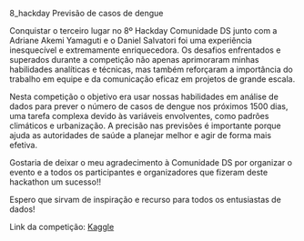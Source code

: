 8_hackday
Previsão de casos de dengue

Conquistar o terceiro lugar no 8º Hackday Comunidade DS junto com a Adriane Akemi Yamaguti e o Daniel Salvatori foi uma experiência inesquecível e extremamente enriquecedora. Os desafios enfrentados e superados durante a competição não apenas aprimoraram minhas habilidades analíticas e técnicas, mas também reforçaram a importância do trabalho em equipe e da comunicação eficaz em projetos de grande escala.

Nesta competição o objetivo era usar nossas habilidades em análise de dados para prever o número de casos de dengue nos próximos 1500 dias, uma tarefa complexa devido às variáveis envolventes, como padrões climáticos e urbanização. A precisão nas previsões é importante porque ajuda as autoridades de saúde a planejar melhor e agir de forma mais efetiva.

Gostaria de deixar o meu agradecimento à Comunidade DS por organizar o evento e a todos os participantes e organizadores que fizeram deste hackathon um sucesso!!

Espero que sirvam de inspiração e recurso para todos os entusiastas de dados!

Link da competição: [Kaggle](https://www.kaggle.com/competitions/8-hackday-comunidadeds/overview)
